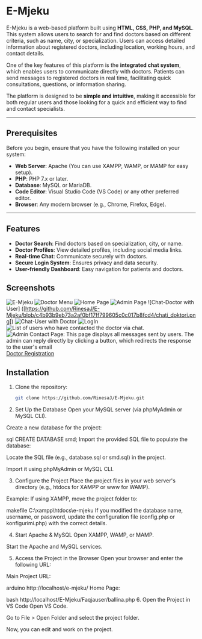 # E-Mjeku

E-Mjeku is a web-based platform built using **HTML, CSS, PHP, and MySQL**. This system allows users to search for and find doctors based on different criteria, such as name, city, or specialization. Users can access detailed information about registered doctors, including location, working hours, and contact details.

One of the key features of this platform is the **integrated chat system**, which enables users to communicate directly with doctors. Patients can send messages to registered doctors in real time, facilitating quick consultations, questions, or information sharing.

The platform is designed to be **simple and intuitive**, making it accessible for both regular users and those looking for a quick and efficient way to find and contact specialists.

---

## **Prerequisites**
Before you begin, ensure that you have the following installed on your system:

- **Web Server**: Apache (You can use XAMPP, WAMP, or MAMP for easy setup).
- **PHP**: PHP 7.x or later.
- **Database**: MySQL or MariaDB.
- **Code Editor**: Visual Studio Code (VS Code) or any other preferred editor.
- **Browser**: Any modern browser (e.g., Chrome, Firefox, Edge).

---

## Features
- **Doctor Search**: Find doctors based on specialization, city, or name.
- **Doctor Profiles**: View detailed profiles, including social media links.
- **Real-time Chat**: Communicate securely with doctors.
- **Secure Login System**: Ensures privacy and data security.
- **User-friendly Dashboard**: Easy navigation for patients and doctors.

## Screenshots
![E-Mjeku](https://github.com/RinesaJ/E-Mjeku/blob/c4b93b9eb73a2af0bf17ff799605c0c017b8fcd4/198.png)
![Doctor Menu]([https://github.com/RinesaJ/E-Mjeku/blob/c4b93b9eb73a2af0bf17ff799605c0c017b8fcd4/Screenshot%202025-03-27%20at%209.11.08%20PM.png])
![Home Page]([https://github.com/RinesaJ/E-Mjeku/blob/c4b93b9eb73a2af0bf17ff799605c0c017b8fcd4/ballina.png])
![Admin Page]([https://github.com/RinesaJ/E-Mjeku/blob/c4b93b9eb73a2af0bf17ff799605c0c017b8fcd4/admin1.png])
![Chat-Doctor with User] ([https://github.com/RinesaJ/E-Mjeku/blob/c4b93b9eb73a2af0bf17ff799605c0c017b8fcd4/chati_doktori.png])
![Chat-User with Doctor]([https://github.com/RinesaJ/E-Mjeku/blob/c4b93b9eb73a2af0bf17ff799605c0c017b8fcd4/chati-perdorues.png])
![LogIn]([https://github.com/RinesaJ/E-Mjeku/blob/c4b93b9eb73a2af0bf17ff799605c0c017b8fcd4/kycu.png])
![List of users who have contacted the doctor via chat.]([https://github.com/RinesaJ/E-Mjeku/blob/c4b93b9eb73a2af0bf17ff799605c0c017b8fcd4/lista%20.png])
![Admin Contact Page: This page displays all messages sent by users. The admin can reply directly by clicking a button, which redirects the response to the user's email]([https://github.com/RinesaJ/E-Mjeku/blob/c4b93b9eb73a2af0bf17ff799605c0c017b8fcd4/mesazhet.png])
[Doctor Registration]([https://github.com/RinesaJ/E-Mjeku/blob/c4b93b9eb73a2af0bf17ff799605c0c017b8fcd4/regjistrohu2.png])

## Installation
1. Clone the repository:
   ```bash
   git clone https://github.com/RinesaJ/E-Mjeku.git
2. Set Up the Database
Open your MySQL server (via phpMyAdmin or MySQL CLI).

Create a new database for the project:

sql
CREATE DATABASE smd;
Import the provided SQL file to populate the database:

Locate the SQL file (e.g., database.sql or smd.sql) in the project.

Import it using phpMyAdmin or MySQL CLI.

3. Configure the Project
Place the project files in your web server's directory (e.g., htdocs for XAMPP or www for WAMP).

Example: If using XAMPP, move the project folder to:

makefile
C:\xampp\htdocs\e-mjeku
If you modified the database name, username, or password, update the configuration file (config.php or konfigurimi.php) with the correct details.

4. Start Apache & MySQL
Open XAMPP, WAMP, or MAMP.

Start the Apache and MySQL services.

5. Access the Project in the Browser
Open your browser and enter the following URL:

Main Project URL:

arduino
http://localhost/e-mjeku/
Home Page:

bash
http://localhost/E-Mjeku/Faqjauser/ballina.php
6. Open the Project in VS Code
Open VS Code.

Go to File > Open Folder and select the project folder.

Now, you can edit and work on the project.
